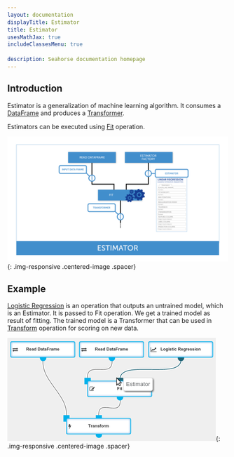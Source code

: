 ```yaml
---
layout: documentation
displayTitle: Estimator
title: Estimator
usesMathJax: true
includeClassesMenu: true

description: Seahorse documentation homepage
---
```

## Introduction

Estimator is a generalization of machine learning algorithm. It consumes a
[DataFrame](../classes/dataframe.html) and produces a
[Transformer](../operations/transform.html).

Estimators can be executed using [Fit](../operations/fit.html) operation.

![estimator diagram](../img/estimator.png){: .img-responsive .centered-image .spacer}

## Example

[Logistic Regression](../operations/logistic_regression.html) is an operation that outputs an untrained model, which is an Estimator.
It is passed to Fit operation. We get a trained model as result of fitting.
The trained model is a Transformer that can be used in [Transform](../operations/transform.html) operation for scoring on new data.

![estimator example](../img/estimator_example.png){: .img-responsive .centered-image .spacer}
